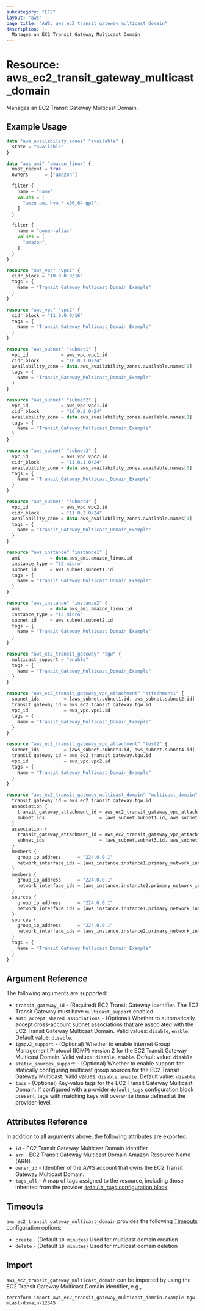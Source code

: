 ```yaml
---
subcategory: "EC2"
layout: "aws"
page_title: "AWS: aws_ec2_transit_gateway_multicast_domain"
description: |-
  Manages an EC2 Transit Gateway Multicast Domain
---
```


# Resource: aws_ec2_transit_gateway_multicast_domain

Manages an EC2 Transit Gateway Multicast Domain.

## Example Usage

```terraform
data "aws_availability_zones" "available" {
  state = "available"
}

data "aws_ami" "amazon_linux" {
  most_recent = true
  owners      = ["amazon"]

  filter {
    name = "name"
    values = [
      "amzn-ami-hvm-*-x86_64-gp2",
    ]
  }

  filter {
    name = "owner-alias"
    values = [
      "amazon",
    ]
  }
}

resource "aws_vpc" "vpc1" {
  cidr_block = "10.0.0.0/16"
  tags = {
    Name = "Transit_Gateway_Multicast_Domain_Example"
  }
}

resource "aws_vpc" "vpc2" {
  cidr_block = "11.0.0.0/16"
  tags = {
    Name = "Transit_Gateway_Multicast_Domain_Example"
  }
}

resource "aws_subnet" "subnet1" {
  vpc_id            = aws_vpc.vpc1.id
  cidr_block        = "10.0.1.0/24"
  availability_zone = data.aws_availability_zones.available.names[0]
  tags = {
    Name = "Transit_Gateway_Multicast_Domain_Example"
  }
}

resource "aws_subnet" "subnet2" {
  vpc_id            = aws_vpc.vpc1.id
  cidr_block        = "10.0.2.0/24"
  availability_zone = data.aws_availability_zones.available.names[1]
  tags = {
    Name = "Transit_Gateway_Multicast_Domain_Example"
  }
}

resource "aws_subnet" "subnet3" {
  vpc_id            = aws_vpc.vpc2.id
  cidr_block        = "11.0.1.0/24"
  availability_zone = data.aws_availability_zones.available.names[0]
  tags = {
    Name = "Transit_Gateway_Multicast_Domain_Example"
  }
}

resource "aws_subnet" "subnet4" {
  vpc_id            = aws_vpc.vpc2.id
  cidr_block        = "11.0.2.0/24"
  availability_zone = data.aws_availability_zones.available.names[1]
  tags = {
    Name = "Transit_Gateway_Multicast_Domain_Example"
  }
}

resource "aws_instance" "instance1" {
  ami           = data.aws_ami.amazon_linux.id
  instance_type = "t2.micro"
  subnet_id     = aws_subnet.subnet1.id
  tags = {
    Name = "Transit_Gateway_Multicast_Domain_Example"
  }
}

resource "aws_instance" "instance2" {
  ami           = data.aws_ami.amazon_linux.id
  instance_type = "t2.micro"
  subnet_id     = aws_subnet.subnet2.id
  tags = {
    Name = "Transit_Gateway_Multicast_Domain_Example"
  }
}

resource "aws_ec2_transit_gateway" "tgw" {
  multicast_support = "enable"
  tags = {
    Name = "Transit_Gateway_Multicast_Domain_Example"
  }
}

resource "aws_ec2_transit_gateway_vpc_attachment" "attachment1" {
  subnet_ids         = [aws_subnet.subnet1.id, aws_subnet.subnet2.id]
  transit_gateway_id = aws_ec2_transit_gateway.tgw.id
  vpc_id             = aws_vpc.vpc1.id
  tags = {
    Name = "Transit_Gateway_Multicast_Domain_Example"
  }
}

resource "aws_ec2_transit_gateway_vpc_attachment" "test2" {
  subnet_ids         = [aws_subnet.subnet3.id, aws_subnet.subnet4.id]
  transit_gateway_id = aws_ec2_transit_gateway.tgw.id
  vpc_id             = aws_vpc.vpc2.id
  tags = {
    Name = "Transit_Gateway_Multicast_Domain_Example"
  }
}

resource "aws_ec2_transit_gateway_multicast_domain" "multicast_domain" {
  transit_gateway_id = aws_ec2_transit_gateway.tgw.id
  association {
    transit_gateway_attachment_id = aws_ec2_transit_gateway_vpc_attachment.attachment1.id
    subnet_ids                    = [aws_subnet.subnet1.id, aws_subnet.subnet2.id]
  }
  association {
    transit_gateway_attachment_id = aws_ec2_transit_gateway_vpc_attachment.attachment2.id
    subnet_ids                    = [aws_subnet.subnet3.id, aws_subnet.subnet4.id]
  }
  members {
    group_ip_address      = "224.0.0.1"
    network_interface_ids = [aws_instance.instance1.primary_network_interface_id]
  }
  members {
    group_ip_address      = "224.0.0.1"
    network_interface_ids = [aws_instance.instancte2.primary_network_interface_id]
  }
  sources {
    group_ip_address      = "224.0.0.1"
    network_interface_ids = [aws_instance.instance1.primary_network_interface_id]
  }
  sources {
    group_ip_address      = "224.0.0.1"
    network_interface_ids = [aws_instance.instance2.primary_network_interface_id]
  }
  tags = {
    Name = "Transit_Gateway_Multicast_Domain_Example"
  }
}
```

## Argument Reference

The following arguments are supported:

* `transit_gateway_id` - (Required) EC2 Transit Gateway identifier. The EC2 Transit Gateway must have `multicast_support` enabled.
* `auto_accept_shared_associations` - (Optional) Whether to automatically accept cross-account subnet associations that are associated with the EC2 Transit Gateway Multicast Domain. Valid values: `disable`, `enable`. Default value: `disable`.
* `igmpv2_support` - (Optional) Whether to enable Internet Group Management Protocol (IGMP) version 2 for the EC2 Transit Gateway Multicast Domain. Valid values: `disable`, `enable`. Default value: `disable`.
* `static_sources_support` - (Optional) Whether to enable support for statically configuring multicast group sources for the EC2 Transit Gateway Multicast. Valid values: `disable`, `enable`. Default value: `disable`.
* `tags` - (Optional) Key-value tags for the EC2 Transit Gateway Multicast Domain. If configured with a provider [`default_tags` configuration block](https://www.terraform.io/docs/providers/aws/index.html#default_tags-configuration-block) present, tags with matching keys will overwrite those defined at the provider-level.

## Attributes Reference

In addition to all arguments above, the following attributes are exported:

* `id` - EC2 Transit Gateway Multicast Domain identifier.
* `arn` - EC2 Transit Gateway Multicast Domain Amazon Resource Name (ARN).
* `owner_id` - Identifier of the AWS account that owns the EC2 Transit Gateway Multicast Domain.
* `tags_all` - A map of tags assigned to the resource, including those inherited from the provider [`default_tags` configuration block](https://www.terraform.io/docs/providers/aws/index.html#default_tags-configuration-block).

## Timeouts

`aws_ec2_transit_gateway_multicast_domain` provides the following [Timeouts](https://www.terraform.io/docs/configuration/blocks/resources/syntax.html#operation-timeouts) configuration options:

- `create` - (Default `10 minutes`) Used for multicast domain creation
- `delete` - (Default `10 minutes`) Used for multicast domain deletion

## Import

`aws_ec2_transit_gateway_multicast_domain` can be imported by using the EC2 Transit Gateway Multicast Domain identifier, e.g.,

```
terraform import aws_ec2_transit_gateway_multicast_domain.example tgw-mcast-domain-12345
```